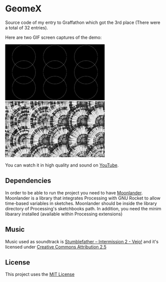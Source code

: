 # GeomeX
Source code of my entry to Graffathon which got the 3rd place (There were a total of 32 entries).

Here are two GIF screen captures of the demo:

<img src="circles.gif" alt="Circles" width=320>
<img src="outro.gif" alt="Outro" width=320>

You can watch it in high quality and sound on 
[YouTube](https://www.youtube.com/watch?v=InN-bmRk2lQ).

Dependencies
------------

In order to be able to run the project you need to have 
[Moonlander](https://github.com/anttihirvonen/moonlander). 
Moonlander is a library that integrates Processing with GNU Rocket to allow time-based variables in sketches. Moonlander should be inside the library directory of Processing's sketchbooks path.
In addition, you need the minim libarary installed 
(available within Processing extensions)

Music
-----
Music used as soundtrack is [Stumblefather – Intermission 2 - Vejo!](https://www.jamendo.com/track/106840/stumblefather-intermission-2-vejo-syntax_the_nerd-elementar-spin-edit) 
and it's licensed under [Creative Commons Attribution 2.5](https://creativecommons.org/licenses/by/2.5/)

License
-------
This project uses the [MIT License](LICENSE)